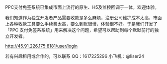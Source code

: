 PPC支付免签系统已集成市面上流行的原生、H5及监控回调于一体，欢迎体验。

我们知道作为独立开发者产品需要收款是多么麻烦，注册公司维护成本太高，市面上各种收款工具要么手续费太高，要么到账很慢，体验很不好。于是我们开发了「PPC 支付免签系系统」用来解决这个问题，希望可以帮助到每个默默前行的独立开发者。

http://45.91.226.175:8181/user/login

若有兴趣租用或合作的，可以联系
QQ：1617225296
小飞机：@liser24
